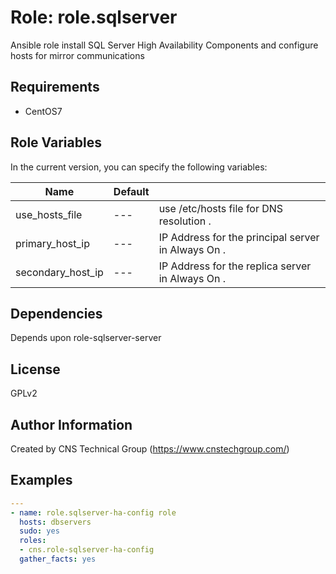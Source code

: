 Role: role.sqlserver
========

Ansible role install SQL Server High Availability Components and configure hosts for mirror communications

Requirements
------------

* CentOS7 

Role Variables
--------------

In the current version, you can specify the following variables:

| Name                  | Default |                                                              |
|-----------------------|---------|--------------------------------------------------------------|
| use_hosts_file        |   ---   | use /etc/hosts file for DNS resolution               .  |
| primary_host_ip       |   ---   | IP Address for the principal server in Always On     .  |
| secondary_host_ip     |   ---   | IP Address for the replica server in Always On       .  |


Dependencies
------------

Depends upon role-sqlserver-server

License
-------

GPLv2

Author Information
------------------

Created by CNS Technical Group (https://www.cnstechgroup.com/)

Examples
--------

```yaml
---
- name: role.sqlserver-ha-config role 
  hosts: dbservers
  sudo: yes
  roles: 
  - cns.role-sqlserver-ha-config
  gather_facts: yes

```
